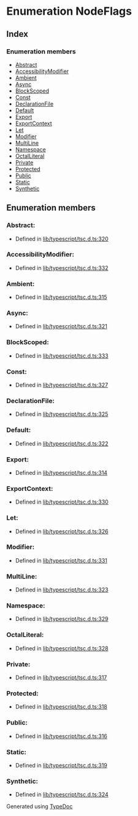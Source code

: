 # Enumeration NodeFlags


## Index

### Enumeration members
* [Abstract](ts.nodeflags.md#abstract)
* [AccessibilityModifier](ts.nodeflags.md#accessibilitymodifier)
* [Ambient](ts.nodeflags.md#ambient)
* [Async](ts.nodeflags.md#async)
* [BlockScoped](ts.nodeflags.md#blockscoped)
* [Const](ts.nodeflags.md#const)
* [DeclarationFile](ts.nodeflags.md#declarationfile)
* [Default](ts.nodeflags.md#default)
* [Export](ts.nodeflags.md#export)
* [ExportContext](ts.nodeflags.md#exportcontext)
* [Let](ts.nodeflags.md#let)
* [Modifier](ts.nodeflags.md#modifier)
* [MultiLine](ts.nodeflags.md#multiline)
* [Namespace](ts.nodeflags.md#namespace)
* [OctalLiteral](ts.nodeflags.md#octalliteral)
* [Private](ts.nodeflags.md#private)
* [Protected](ts.nodeflags.md#protected)
* [Public](ts.nodeflags.md#public)
* [Static](ts.nodeflags.md#static)
* [Synthetic](ts.nodeflags.md#synthetic)

## Enumeration members

### Abstract: 

* Defined in [lib/typescript/tsc.d.ts:320](https://github.com/kimamula/typedoc/blob/HEAD/src/lib/typescript/tsc.d.ts#L320)


### AccessibilityModifier: 

* Defined in [lib/typescript/tsc.d.ts:332](https://github.com/kimamula/typedoc/blob/HEAD/src/lib/typescript/tsc.d.ts#L332)


### Ambient: 

* Defined in [lib/typescript/tsc.d.ts:315](https://github.com/kimamula/typedoc/blob/HEAD/src/lib/typescript/tsc.d.ts#L315)


### Async: 

* Defined in [lib/typescript/tsc.d.ts:321](https://github.com/kimamula/typedoc/blob/HEAD/src/lib/typescript/tsc.d.ts#L321)


### BlockScoped: 

* Defined in [lib/typescript/tsc.d.ts:333](https://github.com/kimamula/typedoc/blob/HEAD/src/lib/typescript/tsc.d.ts#L333)


### Const: 

* Defined in [lib/typescript/tsc.d.ts:327](https://github.com/kimamula/typedoc/blob/HEAD/src/lib/typescript/tsc.d.ts#L327)


### DeclarationFile: 

* Defined in [lib/typescript/tsc.d.ts:325](https://github.com/kimamula/typedoc/blob/HEAD/src/lib/typescript/tsc.d.ts#L325)


### Default: 

* Defined in [lib/typescript/tsc.d.ts:322](https://github.com/kimamula/typedoc/blob/HEAD/src/lib/typescript/tsc.d.ts#L322)


### Export: 

* Defined in [lib/typescript/tsc.d.ts:314](https://github.com/kimamula/typedoc/blob/HEAD/src/lib/typescript/tsc.d.ts#L314)


### ExportContext: 

* Defined in [lib/typescript/tsc.d.ts:330](https://github.com/kimamula/typedoc/blob/HEAD/src/lib/typescript/tsc.d.ts#L330)


### Let: 

* Defined in [lib/typescript/tsc.d.ts:326](https://github.com/kimamula/typedoc/blob/HEAD/src/lib/typescript/tsc.d.ts#L326)


### Modifier: 

* Defined in [lib/typescript/tsc.d.ts:331](https://github.com/kimamula/typedoc/blob/HEAD/src/lib/typescript/tsc.d.ts#L331)


### MultiLine: 

* Defined in [lib/typescript/tsc.d.ts:323](https://github.com/kimamula/typedoc/blob/HEAD/src/lib/typescript/tsc.d.ts#L323)


### Namespace: 

* Defined in [lib/typescript/tsc.d.ts:329](https://github.com/kimamula/typedoc/blob/HEAD/src/lib/typescript/tsc.d.ts#L329)


### OctalLiteral: 

* Defined in [lib/typescript/tsc.d.ts:328](https://github.com/kimamula/typedoc/blob/HEAD/src/lib/typescript/tsc.d.ts#L328)


### Private: 

* Defined in [lib/typescript/tsc.d.ts:317](https://github.com/kimamula/typedoc/blob/HEAD/src/lib/typescript/tsc.d.ts#L317)


### Protected: 

* Defined in [lib/typescript/tsc.d.ts:318](https://github.com/kimamula/typedoc/blob/HEAD/src/lib/typescript/tsc.d.ts#L318)


### Public: 

* Defined in [lib/typescript/tsc.d.ts:316](https://github.com/kimamula/typedoc/blob/HEAD/src/lib/typescript/tsc.d.ts#L316)


### Static: 

* Defined in [lib/typescript/tsc.d.ts:319](https://github.com/kimamula/typedoc/blob/HEAD/src/lib/typescript/tsc.d.ts#L319)


### Synthetic: 

* Defined in [lib/typescript/tsc.d.ts:324](https://github.com/kimamula/typedoc/blob/HEAD/src/lib/typescript/tsc.d.ts#L324)



Generated using [TypeDoc](http://typedoc.io)
